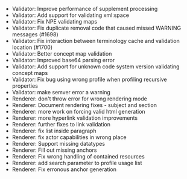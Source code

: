 * Validator: Improve performance of supplement processing
* Validator: Add support for validating xml:space
* Validator: Fix NPE validating maps
* Validator: Fix duplicate removal code that caused missed WARNING messages (#1698)
* Validator: Fix interaction between terminology cache and validation location  (#1700)
* Validator: Better concept map validation
* Validator: Improved base64 parsing error
* Validator: Add support for unknown code system version validating concept maps
* Validator: Fix bug using wrong profile when profiling recursive properties
* Validator: make semver error a warning
* Renderer: don't throw error for wrong rendering mode
* Renderer: Document rendering fixes - subject and section
* Renderer: more work on forcing valid html generation
* Renderer: more hyperlink validation improvements
* Renderer: further fixes to link validation
* Renderer: fix list inside paragraph
* Renderer: fix actor capabilities in wrong place
* Renderer: Support missing datatypes
* Renderer: Fill out missing anchors
* Renderer: Fix wrong handling of contained resources
* Renderer: add search parameter to profile usage list
* Renderer: Fix erronous anchor generation
